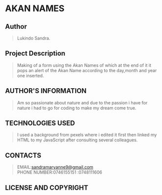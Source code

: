  # AKAN NAMES
 
 ## Author
 > Lukindo Sandra.
 
 ## Project Description
 > Making of a form using the Akan Names of which at the end of it it pops an alert of the Akan Name according to the day,month and year one inserted.
 
 ## AUTHOR'S INFORMATION
 > Am so passionate about nature and due to the passion i have for nature i had to go for coding to make my dream come true.
 
 ## TECHNOLOGIES USED
 > I used a background from pexels where i edited it first then linked my HTML to my JavaScript after consulting several colleagues.
 
 ## CONTACTS
 > EMAIL:sandramaryanne9@gmail.com<br>
 > PHONE NUMBER:0746155151
               :0748111606
               
 ## LICENSE AND COPYRIGHT
 > 
 
